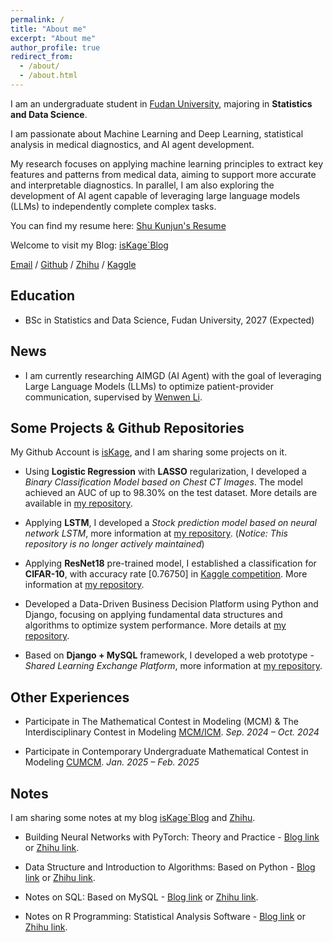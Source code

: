 ```yaml
---
permalink: /
title: "About me"
excerpt: "About me"
author_profile: true
redirect_from: 
  - /about/
  - /about.html
---
```


I am an undergraduate student in [Fudan University](https://www.fudan.edu.cn/en/), 
majoring in **Statistics and Data Science**.

I am passionate about Machine Learning and Deep Learning, statistical analysis in medical diagnostics, and AI agent development.

My research focuses on applying machine learning principles to extract key features and patterns from medical data, aiming to support more accurate and interpretable diagnostics. In parallel, I am also exploring the development of AI agent capable of leveraging large language models (LLMs) to independently complete complex tasks.

You can find my resume here: [Shu Kunjun's Resume](assets/resume.pdf)

Welcome to visit my Blog: [isKage`Blog](https://blog.iskage.online/)

[Email](mailto:22307130118@m.fudan.edu.cn) / [Github](https://github.com/isKage/) / [Zhihu](https://www.zhihu.com/people/iskage) / [Kaggle](https://www.kaggle.com/iskage)

## Education

- BSc in Statistics and Data Science, Fudan University, 2027 (Expected)


## News

- I am currently researching AIMGD (AI Agent) with the goal of leveraging Large Language Models (LLMs) to optimize patient-provider communication, supervised by [Wenwen Li](https://www.fdsm.fudan.edu.cn/en/teacher-info.html?UID=012132).

## Some Projects & Github Repositories

My Github Account is [isKage](https://github.com/isKage/), and I am sharing some projects on it.

- Using **Logistic Regression** with **LASSO** regularization, I developed a *Binary Classification Model based on Chest CT Images*. The model achieved an AUC of up to 98.30% on the test dataset. More details are available in [my repository](https://github.com/isKage/r-course-pj).

- Applying **LSTM**, I developed a *Stock prediction model based on neural network LSTM*, more information at [my repository](https://github.com/isKage/rnn-quant). (*Notice: This repository is no longer actively maintained*)

- Applying **ResNet18** pre-trained model, I established a classification for **CIFAR-10**, with accuracy rate [0.76750] in [Kaggle competition](https://www.kaggle.com/competitions/cifar-10/). More information at [my repository](https://github.com/isKage/cifar10-classification).

- Developed a Data-Driven Business Decision Platform using Python and Django, focusing on applying fundamental data structures and algorithms to optimize system performance. More details at [my repository](https://github.com/isKage/bidms-dsa-pj).

- Based on **Django + MySQL** framework, I developed a web prototype - *Shared Learning Exchange Platform*, more information at [my repository](https://github.com/isKage/mis).


## Other Experiences

- Participate in The Mathematical Contest in Modeling (MCM) & The Interdisciplinary Contest in Modeling [MCM/ICM](https://www.comap.com/contests/mcm-icm). *Sep. 2024 – Oct. 2024*

- Participate in Contemporary Undergraduate Mathematical Contest in Modeling [CUMCM](https://en.mcm.edu.cn/index_en.html). *Jan. 2025 – Feb. 2025*


## Notes

I am sharing some notes at my blog [isKage`Blog](https://blog.iskage.online/) and [Zhihu](https://www.zhihu.com/people/iskage).

- Building Neural Networks with PyTorch: Theory and Practice - [Blog link](https://blog.iskage.online/categories/%E6%B7%B1%E5%BA%A6%E5%AD%A6%E4%B9%A0-Pytorch-%E5%AE%8C%E6%95%B4%E6%95%99%E7%A8%8B/) or [Zhihu link](https://www.zhihu.com/column/c_1864780737208799232).

- Data Structure and Introduction to Algorithms: Based on Python - [Blog link](https://blog.iskage.online/categories/%E6%95%B0%E6%8D%AE%E7%BB%93%E6%9E%84%E4%B8%8E%E7%AE%97%E6%B3%95/) or [Zhihu link](https://zhuanlan.zhihu.com/column/c_1876599117028925442).

- Notes on SQL: Based on MySQL - [Blog link](https://blog.iskage.online/categories/MySQL/) or [Zhihu link](https://www.zhihu.com/column/c_1864781236800720896).

- Notes on R Programming: Statistical Analysis Software - [Blog link](https://blog.iskage.online/categories/R-%E8%AF%AD%E8%A8%80/) or [Zhihu link](https://www.zhihu.com/column/c_1876311813261488128).
